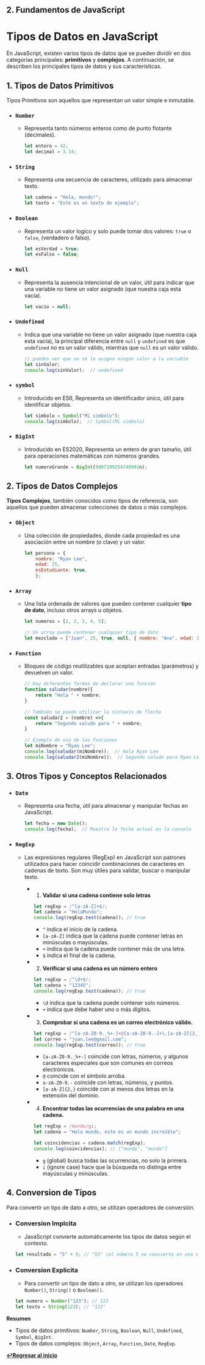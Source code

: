 ## 2. Fundamentos de JavaScript 

# Tipos de Datos en JavaScript

En JavaScript, existen varios tipos de datos que se pueden dividir en dos categorías principales: **primitivos** y **complejos**. A continuación, se describen los principales tipos de datos y sus características.

## 1. Tipos de Datos Primitivos
Tipos Primitivos son aquellos que representan un valor simple e inmutable.
- ### `Number`
    - Representa tanto números enteros como de punto flotante (decimales).
        ```javascript
        let entero = 42;
        let decimal = 3.14;
        ```
- ### `String`
    - Representa una secuencia de caracteres, utilizado para almacenar texto.
        ```javascript
        let cadena = "Hola, mundo!";
        let texto = "Este es un texto de ejemplo";
        ```
- ### `Boolean`
    - Representa un valor logico y solo puede tomar dos valores: `true` o `false`, (verdadero o falso).
        ```javascript
        let esVerdad = true;
        let esFalso = false;
        ```
- ### `Null`
    - Representa la ausencia intencional de un valor, útil para indicar que una variable no tiene un valor asignado (que nuestra caja esta vacía).
        ```javascript
        let vacio = null;
        ```
- ### `Undefined`
    - Indica que una variable no tiene un valor asignado (que nuestra caja esta vacía), la principal diferencia entre `null` y `undefined` es que `undefined` no es un valor válido, mientras que `null` es un valor válido.
        ```javascript
        // puedes ver que no se le asigna ningún valor a la variable
        let sinValor;
        console.log(sinValor);  // undefined
        ```
- ### `symbol`
    - Introducido en ES6, Representa un identificador único, útil para identificar objetos.
        ```javascript
        let simbolo = Symbol("Mi simbolo");
        console.log(simbolo);  // Symbol(Mi simbolo)
        ```
- ### `BigInt`
    - Introducido en ES2020, Representa un entero de gran tamaño, útil para operaciones matemáticas con números grandes.
        ```javascript
        let numeroGrande = BigInt(9007199254740991n);
        ```


## 2. Tipos de Datos Complejos
**Tipos Complejos**, también conocidos como tipos de referencia, son aquellos que pueden almacenar colecciones de datos o más complejos.
- ### `Object`
    - Una colección de propiedades, donde cada propiedad es una asociación entre un nombre (o clave) y un valor.
        ```javascript
        let persona = { 
            nombre: "Ryan Lee", 
            edad: 25,
            esEstudiante: true,
            };
        ```
- ### `Array`
    - Una lista ordenada de valores que pueden contener cualquier **tipo de dato**, incluso otros arrays u objetos.
        ```javascript
        let numeros = [1, 2, 3, 4, 5];

        // Un array puede contener cualquier tipo de dato
        let mezclado = ["Juan", 25, true, null, { nombre: "Ana", edad: 30 }];
        ```
- ### `Function`
    - Bloques de código reutilizables que aceptan entradas (parámetros) y devuelven un valor.
        ```javascript
        // Hay diferentes formas de declarar una función
        function saludar(nombre){
            return "Hola " + nombre;
        }

        // También se puede utilizar la sintaxis de flecha
        const saludar2 = (nombre) =>{
            return "Segundo saludo para " + nombre;
        }
        
        // Ejemplo de uso de las funciones
        let miNombre = "Ryan Lee";
        console.log(saludar(miNombre));  // Hola Ryan Lee
        console.log(saludar2(miNombre));  // Segundo saludo para Ryan Lee
        ```

## 3. Otros Tipos y Conceptos Relacionados
- ### `Date`
    - Representa una fecha, útil para almacenar y manipular fechas en JavaScript.
        ```javascript
        let fecha = new Date();
        console.log(fecha);  // Muestra la fecha actual en la consola
        ```
- ### `RegExp`
    - Las expresiones regulares (RegExp) en JavaScript son patrones utilizados para hacer coincidir combinaciones de caracteres en cadenas de texto. Son muy útiles para validar, buscar o manipular texto.

  
        - 1. **Validar si una cadena contiene solo letras**
            ```javascript
            let regExp = /^[a-zA-Z]+$/;
            let cadena = "HolaMundo";
            console.log(regExp.test(cadena)); // true
            ```
            - `^` indica el inicio de la cadena.
            - `[a-zA-Z]` indica que la cadena puede contener letras en minúsculas o mayúsculas.
            - `+` indica que la cadena puede contener más de una letra.
            - `$` indica el final de la cadena.


        - 2. **Verificar si una cadena es un número entero**
            ```javascript
            let regExp = /^\d+$/;
            let cadena = "12345";
            console.log(regExp.test(cadena)); // true
            ```
            - `\d` indica que la cadena puede contener solo números.
            - `+` indica que debe haber uno o más dígitos.


        - 3. **Comprobar si una cadena es un correo electrónico válido.**
            ```javascript
            let regExp = /^[a-zA-Z0-9._%+-]+@[a-zA-Z0-9.-]+\.[a-zA-Z]{2,}$/;
            let correo = "juan.lee@gmail.com";
            console.log(regExp.test(correo)); // true
            ```
            - `[a-zA-Z0-9._%+-]` coincide con letras, números, y algunos caracteres especiales que son comunes en correos electrónicos.
            - `@` coincide con el símbolo arroba.
            - `a-zA-Z0-9.-` coincide con letras, números, y puntos.
            - `[a-zA-Z]{2,}` coincide con al menos dos letras en la extensión del dominio.


        - 4. **Encontrar todas las ocurrencias de una palabra en una cadena.**
            ```javascript
            let regExp = /mundo/gi;
            let cadena = "Hola mundo, este es un mundo increíble";

            let coincidencias = cadena.match(regExp);
            console.log(coincidencias); // ["mundo", "mundo"]
            ```
            - `g` (global) busca todas las ocurrencias, no solo la primera.
            - `i` (ignore case) hace que la búsqueda no distinga entre mayúsculas y minúsculas.



## 4. Conversion de Tipos
Para convertir un tipo de dato a otro, se utilizan operadores de conversión.
- ### Conversion Implcita
    - JavaScript convierte automáticamente los tipos de datos según el contexto.
    ```javascript
    let resultado = "5" + 5; // "55" (el número 5 se convierte en una cadena)
    ```
- ### Conversion Explicita
    - Para convertir un tipo de dato a otro, se utilizan los operadores `Number()`, `String()` o `Boolean()`.
    ```javascript
    let numero = Number("123"); // 123
    let texto = String(123); // "123"
    ```

**Resumen**
- Tipos de datos primitivos: `Number`, `String`, `Boolean`, `Null`, `Undefined`, `Symbol`, `BigInt`.
- Tipos de datos complejos: `Object`, `Array`, `Function`, `Date`, `RegExp`.


**[↩️Regresar al inicio](../README.md)**
